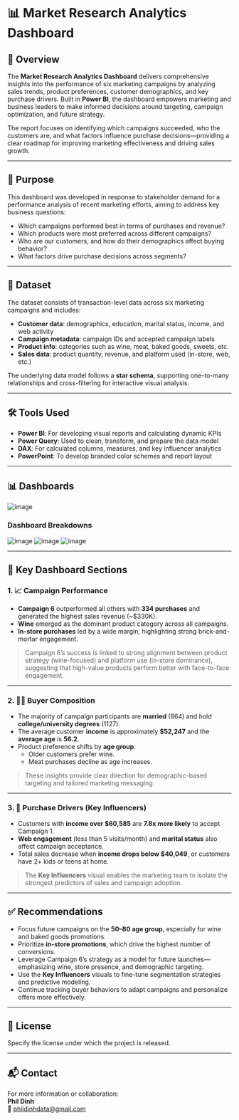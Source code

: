 # 📊 Market Research Analytics Dashboard

## 📌 Overview  
The **Market Research Analytics Dashboard** delivers comprehensive insights into the performance of six marketing campaigns by analyzing sales trends, product preferences, customer demographics, and key purchase drivers. Built in **Power BI**, the dashboard empowers marketing and business leaders to make informed decisions around targeting, campaign optimization, and future strategy.

The report focuses on identifying which campaigns succeeded, who the customers are, and what factors influence purchase decisions—providing a clear roadmap for improving marketing effectiveness and driving sales growth.

---

## 🎯 Purpose  
This dashboard was developed in response to stakeholder demand for a performance analysis of recent marketing efforts, aiming to address key business questions:

- Which campaigns performed best in terms of purchases and revenue?
- Which products were most preferred across different campaigns?
- Who are our customers, and how do their demographics affect buying behavior?
- What factors drive purchase decisions across segments?

---

## 🧩 Dataset  
The dataset consists of transaction-level data across six marketing campaigns and includes:

- **Customer data**: demographics, education, marital status, income, and web activity  
- **Campaign metadata**: campaign IDs and accepted campaign labels  
- **Product info**: categories such as wine, meat, baked goods, sweets, etc.  
- **Sales data**: product quantity, revenue, and platform used (in-store, web, etc.)

The underlying data model follows a **star schema**, supporting one-to-many relationships and cross-filtering for interactive visual analysis.

---

## 🛠️ Tools Used  
- **Power BI**: For developing visual reports and calculating dynamic KPIs  
- **Power Query**: Used to clean, transform, and prepare the data model  
- **DAX**: For calculated columns, measures, and key influencer analytics  
- **PowerPoint**: To develop branded color schemes and report layout

---

## 📊 Dashboards  
![image](https://github.com/user-attachments/assets/d93c3ab5-0abe-4fda-9ed7-bc58599b9f88)


### Dashboard Breakdowns  
![image](https://github.com/user-attachments/assets/56217787-0fbf-4e54-850e-f444031dfca6)
![image](https://github.com/user-attachments/assets/5560a7ff-1cfa-4b5b-8f33-9afa45016113)
![image](https://github.com/user-attachments/assets/312c5704-a22d-449f-9412-7d8746210c78)

---

## 📌 Key Dashboard Sections  

### 1. **📈 Campaign Performance**  
- **Campaign 6** outperformed all others with **334 purchases** and generated the highest sales revenue (~$330K).  
- **Wine** emerged as the dominant product category across all campaigns.  
- **In-store purchases** led by a wide margin, highlighting strong brick-and-mortar engagement.  

> Campaign 6’s success is linked to strong alignment between product strategy (wine-focused) and platform use (in-store dominance), suggesting that high-value products perform better with face-to-face engagement.

---

### 2. **🧍‍♂️ Buyer Composition**  
- The majority of campaign participants are **married** (864) and hold **college/university degrees** (1127).  
- The average customer **income** is approximately **$52,247** and the **average age** is **56.2**.  
- Product preference shifts by **age group**:  
  - Older customers prefer wine.  
  - Meat purchases decline as age increases.  

> These insights provide clear direction for demographic-based targeting and tailored marketing messaging.

---

### 3. **📌 Purchase Drivers (Key Influencers)**  
- Customers with **income over $60,585** are **7.8x more likely** to accept Campaign 1.  
- **Web engagement** (less than 5 visits/month) and **marital status** also affect campaign acceptance.  
- Total sales decrease when **income drops below $40,049**, or customers have 2+ kids or teens at home.

> The **Key Influencers** visual enables the marketing team to isolate the strongest predictors of sales and campaign adoption.

---

## ✅ Recommendations  
- Focus future campaigns on the **50–80 age group**, especially for wine and baked goods promotions.  
- Prioritize **in-store promotions**, which drive the highest number of conversions.  
- Leverage Campaign 6’s strategy as a model for future launches—emphasizing wine, store presence, and demographic targeting.  
- Use the **Key Influencers** visuals to fine-tune segmentation strategies and predictive modeling.  
- Continue tracking buyer behaviors to adapt campaigns and personalize offers more effectively.

---

## 📄 License  
Specify the license under which the project is released.

---

## 📬 Contact  
For more information or collaboration:  
**Phil Dinh**  
📧 [phildinhdata@gmail.com](mailto:phildinhdata@gmail.com)
